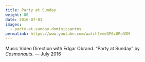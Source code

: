 ```yaml
---
title: Party at Sunday
weight: 80
date: 2016-07-01
images:
  - party-at-sunday-dominicsantos
permalink: https://www.youtube.com/watch?v=d3F6iGPo3SM
---
```

Music Video Direction with Edgar Obrand. “Party at Sunday” by _Cosmonauts_. — July 2016